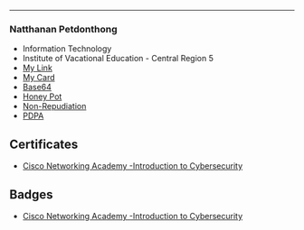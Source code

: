 
---

### Natthanan Petdonthong

- Information Technology
- Institute of Vacational Education - Central Region 5
- [My Link](HelloWorld)
- [My Card](NewYearCard)
- [Base64](Base64)
- [Honey Pot](HoneyPot)
- [Non-Repudiation](Non-Repudiation)
- [PDPA](PDPA)

## Certificates

- [Cisco Networking Academy -Introduction to Cybersecurity](Introduction_to_Cybersecurity)

## Badges

- [Cisco Networking Academy -Introduction to Cybersecurity](BadgeOne)
